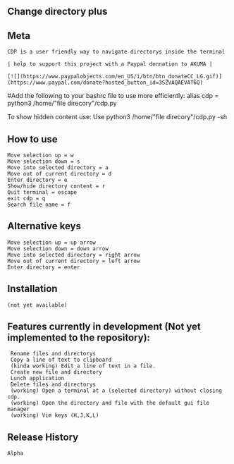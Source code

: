 ## Change directory plus

## Meta
	CDP is a user friendly way to navigate directorys inside the terminal 

	| help to support this project with a Paypal donnation to AKUMA |

	[![](https://www.paypalobjects.com/en_US/i/btn/btn_donateCC_LG.gif)](https://www.paypal.com/donate?hosted_button_id=3SZVAQAEVAT6Q)

#Add the following to your bashrc file to use more efficiently:
	alias cdp = python3 /home/"file direcory"/cdp.py

To show hidden content use:
Use python3 /home/"file direcory"/cdp.py -sh

## How to use
	Move selection up = w
	Move selection down = s
	Move into selected directory = a
	Move out of current directory = d
	Enter directory = e
	Show/hide directory content = r
	Quit terminal = escape
	exit cdp = q
	Search file name = f
	
## Alternative keys
	Move selection up = up arrow
	Move selection down = down arrow
	Move into selected directory = right arrow
	Move out of current directory = left arrow
	Enter directory = enter

## Installation
	(not yet available)

## Features currently in development (Not yet implemented to the repository):
	 Rename files and directorys
	 Copy a line of text to clipboard
	 (kinda working) Edit a line of text in a file.
	 Create new file and directory
	 Lunch application
	 Delete files and directorys
	 (working) Open a terminal at a (selected directory) without closing cdp.
	 (working) Open the directory and file with the default gui file manager
	 (working) Vim keys (H,J,K,L)

## Release History
	Alpha
